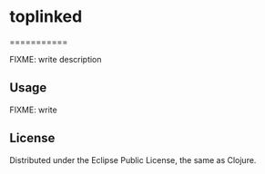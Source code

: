 # toplinked
===========

FIXME: write description

## Usage

FIXME: write

## License

Distributed under the Eclipse Public License, the same as Clojure.

